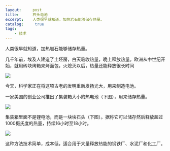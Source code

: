 ```yaml
---
layout:     post
title:      石头电池
excerpt:    人类很早就知道，加热岩石能够储存热量。
catalog: 	 true
tags:
    - 技术
---
```

人类很早就知道，加热岩石能够储存热量。

几千年前，埃及人建造了土坯房，白天吸收热量，晚上释放热量。欧洲从中世纪开始，就用砖块烤箱来烤面包，火熄灭以后，热量还能释放很长时间

![](https://pic.imgdb.cn/item/66c33407d9c307b7e9167dd1.webp)

今天，科学家正在将这项古老的发明重新发扬光大，用来制造电池。

一家美国的创业公司推出了集装箱大小的热电池（下图），用来储存热量。

![](https://pic.imgdb.cn/item/66c33430d9c307b7e916ee64.webp)

集装箱里面不是锂电池，而是一块块石头（下图）。据称它可以储存然后释放超过1000摄氏度的热量，持续16小时至18小时。

![](https://pic.imgdb.cn/item/66c3345dd9c307b7e91764d6.webp)

这种方法技术简单，成本低，适合用于大量释放热能的钢铁厂、水泥厂和化工厂。
